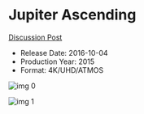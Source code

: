 # Jupiter Ascending

[Discussion Post](https://www.avsforum.com/threads/bass-eq-for-filtered-movies.2995212/post-56753406)

* Release Date: 2016-10-04
* Production Year: 2015
* Format: 4K/UHD/ATMOS

![img 0](https://i.imgur.com/q28sAfG.jpg)

![img 1](https://i.imgur.com/WL6fy1i.jpg)

